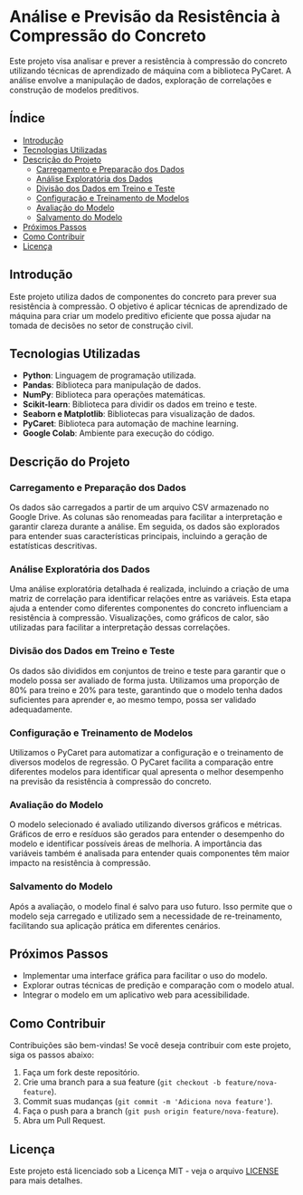 # Análise e Previsão da Resistência à Compressão do Concreto

Este projeto visa analisar e prever a resistência à compressão do concreto utilizando técnicas de aprendizado de máquina com a biblioteca PyCaret. A análise envolve a manipulação de dados, exploração de correlações e construção de modelos preditivos.

## Índice

- [Introdução](#introdução)
- [Tecnologias Utilizadas](#tecnologias-utilizadas)
- [Descrição do Projeto](#descrição-do-projeto)
  - [Carregamento e Preparação dos Dados](#carregamento-e-preparação-dos-dados)
  - [Análise Exploratória dos Dados](#análise-exploratória-dos-dados)
  - [Divisão dos Dados em Treino e Teste](#divisão-dos-dados-em-treino-e-teste)
  - [Configuração e Treinamento de Modelos](#configuração-e-treinamento-de-modelos)
  - [Avaliação do Modelo](#avaliação-do-modelo)
  - [Salvamento do Modelo](#salvamento-do-modelo)
- [Próximos Passos](#próximos-passos)
- [Como Contribuir](#como-contribuir)
- [Licença](#licença)

## Introdução

Este projeto utiliza dados de componentes do concreto para prever sua resistência à compressão. O objetivo é aplicar técnicas de aprendizado de máquina para criar um modelo preditivo eficiente que possa ajudar na tomada de decisões no setor de construção civil.

## Tecnologias Utilizadas

- **Python**: Linguagem de programação utilizada.
- **Pandas**: Biblioteca para manipulação de dados.
- **NumPy**: Biblioteca para operações matemáticas.
- **Scikit-learn**: Biblioteca para dividir os dados em treino e teste.
- **Seaborn e Matplotlib**: Bibliotecas para visualização de dados.
- **PyCaret**: Biblioteca para automação de machine learning.
- **Google Colab**: Ambiente para execução do código.

## Descrição do Projeto

### Carregamento e Preparação dos Dados

Os dados são carregados a partir de um arquivo CSV armazenado no Google Drive. As colunas são renomeadas para facilitar a interpretação e garantir clareza durante a análise. Em seguida, os dados são explorados para entender suas características principais, incluindo a geração de estatísticas descritivas.

### Análise Exploratória dos Dados

Uma análise exploratória detalhada é realizada, incluindo a criação de uma matriz de correlação para identificar relações entre as variáveis. Esta etapa ajuda a entender como diferentes componentes do concreto influenciam a resistência à compressão. Visualizações, como gráficos de calor, são utilizadas para facilitar a interpretação dessas correlações.

### Divisão dos Dados em Treino e Teste

Os dados são divididos em conjuntos de treino e teste para garantir que o modelo possa ser avaliado de forma justa. Utilizamos uma proporção de 80% para treino e 20% para teste, garantindo que o modelo tenha dados suficientes para aprender e, ao mesmo tempo, possa ser validado adequadamente.

### Configuração e Treinamento de Modelos

Utilizamos o PyCaret para automatizar a configuração e o treinamento de diversos modelos de regressão. O PyCaret facilita a comparação entre diferentes modelos para identificar qual apresenta o melhor desempenho na previsão da resistência à compressão do concreto.

### Avaliação do Modelo

O modelo selecionado é avaliado utilizando diversos gráficos e métricas. Gráficos de erro e resíduos são gerados para entender o desempenho do modelo e identificar possíveis áreas de melhoria. A importância das variáveis também é analisada para entender quais componentes têm maior impacto na resistência à compressão.

### Salvamento do Modelo

Após a avaliação, o modelo final é salvo para uso futuro. Isso permite que o modelo seja carregado e utilizado sem a necessidade de re-treinamento, facilitando sua aplicação prática em diferentes cenários.

## Próximos Passos

- Implementar uma interface gráfica para facilitar o uso do modelo.
- Explorar outras técnicas de predição e comparação com o modelo atual.
- Integrar o modelo em um aplicativo web para acessibilidade.

## Como Contribuir

Contribuições são bem-vindas! Se você deseja contribuir com este projeto, siga os passos abaixo:

1. Faça um fork deste repositório.
2. Crie uma branch para a sua feature (`git checkout -b feature/nova-feature`).
3. Commit suas mudanças (`git commit -m 'Adiciona nova feature'`).
4. Faça o push para a branch (`git push origin feature/nova-feature`).
5. Abra um Pull Request.

## Licença

Este projeto está licenciado sob a Licença MIT - veja o arquivo [LICENSE](LICENSE) para mais detalhes.
